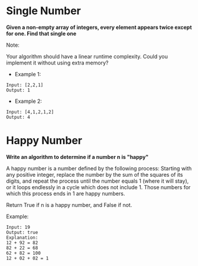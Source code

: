 # Single Number
**Given a non-empty array of integers, every element appears twice except for one. Find that single one**

Note:

Your algorithm should have a linear runtime complexity. Could you implement it without using extra memory?

* Example 1:
```
Input: [2,2,1]
Output: 1
```
* Example 2:
```
Input: [4,1,2,1,2]
Output: 4
```

# Happy Number
**Write an algorithm to determine if a number n is "happy"**

A happy number is a number defined by the following process: Starting with any positive integer, replace the number by the sum of the squares of its digits, and repeat the process until the number equals 1 (where it will stay), or it loops endlessly in a cycle which does not include 1. Those numbers for which this process ends in 1 are happy numbers.

Return True if n is a happy number, and False if not.

Example: 
```
Input: 19
Output: true
Explanation: 
12 + 92 = 82
82 + 22 = 68
62 + 82 = 100
12 + 02 + 02 = 1
```

